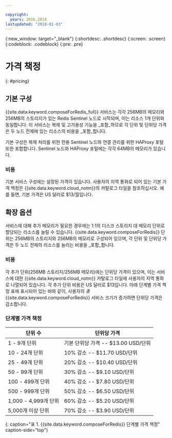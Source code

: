 ```yaml
---

copyright:
  years: 2016,2018
lastupdated: "2018-01-03"
---
```


{:new_window: target="_blank"}
{:shortdesc: .shortdesc}
{:screen: .screen}
{:codeblock: .codeblock}
{:pre: .pre}

# 가격 책정
{: #pricing}

## 기본 구성
{{site.data.keyword.composeForRedis_full}} 서비스는 각각 256MB의 메모리와 256MB의 스토리지가 있는 Redis Sentinel 노드로 시작되며, 이는 리소스 1개 단위와 동일합니다. 이 서비스는 복제 및 고가용성 기능을 _포함_하므로 각 단위 및 단위당 가격은 두 노드 전체에 있는 리소스의 비용을 _포함_합니다.

기본 구성은 복제 처리를 위한 전용 Sentinel 노드와 연결 관리를 위한 HAProxy 포털 또한 포함합니다. Sentinel 노드와 HAProxy 포털에는 각각 64MB의 메모리가 있습니다.

### 비용
기본 서비스 구성에는 설정된 가격이 있습니다. 사용자의 지역 통화로 되어 있는 기본 가격 책정은 {{site.data.keyword.cloud_notm}}의 카탈로그 타일을 참조하십시오. 예를 들면, 기본 가격은 US 달러로 $13/월입니다.

## 확장 옵션
서비스에 대해 추가 메모리가 필요한 경우에는 1:1의 디스크 스토리지 대 메모리 단위로 할당되는 리소스를 늘릴 수 있습니다. {{site.data.keyword.composeForRedis}} 단위는 256MB의 스토리지와 256MB의 메모리로 구성되어 있으며, 각 단위 및 단위당 가격은 두 노드 전체의 리소스를 늘리는 비용을 _포함_합니다.

### 비용
각 추가 단위(256MB 스토리지/256MB 메모리)에는 단위당 가격이 있으며, 이는 서비스에 대한 {{site.data.keyword.cloud_notm}} 카탈로그 타일에 사용자의 지역 통화로 나열되어 있습니다. 각 추가 단위 비용은 US 달러로 $13입니다. 아래 단계별 가격 책정 표에 표시되어 있는 바와 같이, 사용자의 _총_ {{site.data.keyword.composeForRedis}} 서비스 크기가 증가하면 단위당 가격은 감소합니다.

### 단계별 가격 책정
단위 수|단위당 가격
----------|-----------
1 - 9개 단위|기본 단위당 가격 -- $13.00 USD/단위
10 - 24개 단위|10% 감소 -- $11.70 USD/단위
25 - 49개 단위|20% 감소 -- $10.40 USD/단위
50 - 99개 단위|30% 감소 -- $9.10 USD/단위
100 - 499개 단위|40% 감소 -- $7.80 USD/단위
500 - 999개 단위|50% 감소 -- $6.50 USD/단위
1,000 - 4,999개 단위|60% 감소 -- $5.20 USD/단위
5,000개 이상 단위|70% 감소 -- $3.90 USD/단위
{: caption="표 1. {{site.data.keyword.composeForRedis}} 단계별 가격 책정" caption-side="top"}

